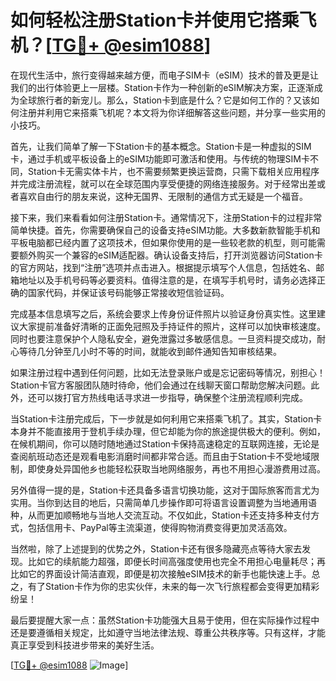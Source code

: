 # 如何轻松注册Station卡并使用它搭乘飞机？[[TG💪+ @esim1088](https://t.me/s/esim1088)]

在现代生活中，旅行变得越来越方便，而电子SIM卡（eSIM）技术的普及更是让我们的出行体验更上一层楼。Station卡作为一种创新的eSIM解决方案，正逐渐成为全球旅行者的新宠儿。那么，Station卡到底是什么？它是如何工作的？又该如何注册并利用它来搭乘飞机呢？本文将为你详细解答这些问题，并分享一些实用的小技巧。

首先，让我们简单了解一下Station卡的基本概念。Station卡是一种虚拟的SIM卡，通过手机或平板设备上的eSIM功能即可激活和使用。与传统的物理SIM卡不同，Station卡无需实体卡片，也不需要频繁更换运营商，只需下载相关应用程序并完成注册流程，就可以在全球范围内享受便捷的网络连接服务。对于经常出差或者喜欢自由行的朋友来说，这种无国界、无限制的通信方式无疑是一个福音。

接下来，我们来看看如何注册Station卡。通常情况下，注册Station卡的过程非常简单快捷。首先，你需要确保自己的设备支持eSIM功能。大多数新款智能手机和平板电脑都已经内置了这项技术，但如果你使用的是一些较老款的机型，则可能需要额外购买一个兼容的eSIM适配器。确认设备支持后，打开浏览器访问Station卡的官方网站，找到“注册”选项并点击进入。根据提示填写个人信息，包括姓名、邮箱地址以及手机号码等必要资料。值得注意的是，在填写手机号时，请务必选择正确的国家代码，并保证该号码能够正常接收短信验证码。

完成基本信息填写之后，系统会要求上传身份证件照片以验证身份真实性。这里建议大家提前准备好清晰的正面免冠照及手持证件的照片，这样可以加快审核速度。同时也要注意保护个人隐私安全，避免泄露过多敏感信息。一旦资料提交成功，耐心等待几分钟至几小时不等的时间，就能收到邮件通知告知审核结果。

如果注册过程中遇到任何问题，比如无法登录账户或是忘记密码等情况，别担心！Station卡官方客服团队随时待命，他们会通过在线聊天窗口帮助您解决问题。此外，还可以拨打官方热线电话寻求进一步指导，确保整个注册流程顺利完成。

当Station卡注册完成后，下一步就是如何利用它来搭乘飞机了。其实，Station卡本身并不能直接用于登机手续办理，但它却能为你的旅途提供极大的便利。例如，在候机期间，你可以随时随地通过Station卡保持高速稳定的互联网连接，无论是查阅航班动态还是观看电影消磨时间都非常合适。而且由于Station卡不受地域限制，即使身处异国他乡也能轻松获取当地网络服务，再也不用担心漫游费用过高。

另外值得一提的是，Station卡还具备多语言切换功能，这对于国际旅客而言尤为实用。当你到达目的地后，只需简单几步操作即可将语言设置调整为当地通用语种，从而更加顺畅地与当地人交流互动。不仅如此，Station卡还支持多种支付方式，包括信用卡、PayPal等主流渠道，使得购物消费变得更加灵活高效。

当然啦，除了上述提到的优势之外，Station卡还有很多隐藏亮点等待大家去发现。比如它的续航能力超强，即便长时间高强度使用也完全不用担心电量耗尽；再比如它的界面设计简洁直观，即便是初次接触eSIM技术的新手也能快速上手。总之，有了Station卡作为你的忠实伙伴，未来的每一次飞行旅程都会变得更加精彩纷呈！

最后要提醒大家一点：虽然Station卡功能强大且易于使用，但在实际操作过程中还是要遵循相关规定，比如遵守当地法律法规、尊重公共秩序等。只有这样，才能真正享受到科技进步带来的美好生活。

[[TG💪+ @esim1088](https://t.me/s/esim1088) ![Image](https://i.postimg.cc/4NQfJmqS/Snipaste-2025-05-13-00-14-12.png)]